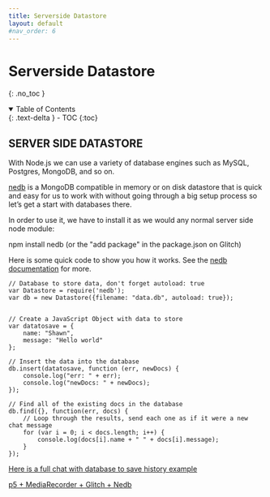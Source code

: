 ```yaml
---
title: Serverside Datastore
layout: default
#nav_order: 6
---
```


# Serverside Datastore
{: .no_toc }

<details open markdown="block">
  <summary>
    Table of Contents
  </summary>
  {: .text-delta }
- TOC
{:toc}
</details>

## SERVER SIDE DATASTORE

With Node.js we can use a variety of database engines such as MySQL, Postgres, MongoDB, and so on.

[nedb](https://www.npmjs.com/package/nedb) is a MongoDB compatible in memory or on disk datastore that is quick and easy for us to work with without going through a big setup process so let’s get a start with databases there.

In order to use it, we have to install it as we would any normal server side node module:

npm install nedb
(or the "add package" in the package.json on Glitch)

Here is some quick code to show you how it works. See the [nedb documentation](https://www.npmjs.com/package/nedb) for more.

    // Database to store data, don't forget autoload: true
    var Datastore = require('nedb');
    var db = new Datastore({filename: "data.db", autoload: true});


    // Create a JavaScript Object with data to store
    var datatosave = {
    	name: "Shawn",
    	message: "Hello world"
    };

    // Insert the data into the database
    db.insert(datatosave, function (err, newDocs) {
    	console.log("err: " + err);
    	console.log("newDocs: " + newDocs);
    });

    // Find all of the existing docs in the database
    db.find({}, function(err, docs) {
    	// Loop through the results, send each one as if it were a new chat message
    	for (var i = 0; i < docs.length; i++) {
    		console.log(docs[i].name + " " + docs[i].message);
    	}
    });

[Here is a full chat with database to save history example](https://itp.nyu.edu/~sve204/liveweb_spring2023/nedb.zip)

[p5 + MediaRecorder + Glitch + Nedb](https://glitch.com/~p5-mediarecorder-store-files-nedb)

